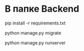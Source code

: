 # В папке Backend

pip install -r requirements.txt

python manage.py migrate

python manage.py runserver
